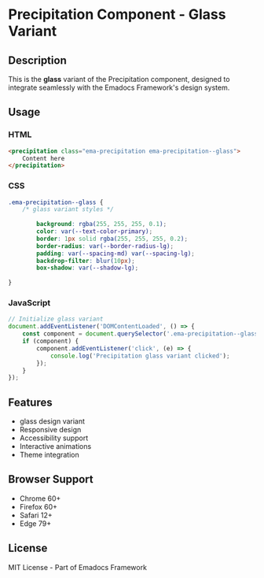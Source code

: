 # Precipitation Component - Glass Variant

## Description
This is the **glass** variant of the Precipitation component, designed to integrate seamlessly with the Emadocs Framework's design system.

## Usage

### HTML
```html
<precipitation class="ema-precipitation ema-precipitation--glass">
    Content here
</precipitation>
```

### CSS
```css
.ema-precipitation--glass {
    /* glass variant styles */
    
        background: rgba(255, 255, 255, 0.1);
        color: var(--text-color-primary);
        border: 1px solid rgba(255, 255, 255, 0.2);
        border-radius: var(--border-radius-lg);
        padding: var(--spacing-md) var(--spacing-lg);
        backdrop-filter: blur(10px);
        box-shadow: var(--shadow-lg);
    
}
```

### JavaScript
```javascript
// Initialize glass variant
document.addEventListener('DOMContentLoaded', () => {
    const component = document.querySelector('.ema-precipitation--glass');
    if (component) {
        component.addEventListener('click', (e) => {
            console.log('Precipitation glass variant clicked');
        });
    }
});
```

## Features
- glass design variant
- Responsive design
- Accessibility support
- Interactive animations
- Theme integration

## Browser Support
- Chrome 60+
- Firefox 60+
- Safari 12+
- Edge 79+

## License
MIT License - Part of Emadocs Framework
